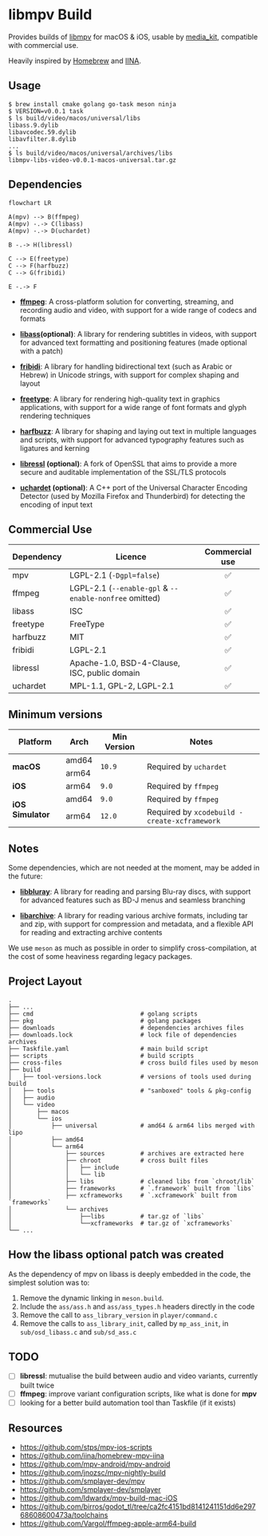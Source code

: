 # libmpv Build

Provides builds of [libmpv](https://github.com/mpv-player/mpv) for macOS & iOS,
usable by [media_kit](https://github.com/alexmercerind/media_kit), compatible
with commercial use.

Heavily inspired by [Homebrew](https://github.com/Homebrew/brew) and
[IINA](https://github.com/iina/iina).

## Usage

```shell
$ brew install cmake golang go-task meson ninja
$ VERSION=v0.0.1 task
$ ls build/video/macos/universal/libs
libass.9.dylib
libavcodec.59.dylib
libavfilter.8.dylib
...
$ ls build/video/macos/universal/archives/libs
libmpv-libs-video-v0.0.1-macos-universal.tar.gz
```

## Dependencies

```mermaid
flowchart LR

A(mpv) --> B(ffmpeg)
A(mpv) -.-> C(libass)
A(mpv) -.-> D(uchardet)

B -.-> H(libressl)

C --> E(freetype)
C --> F(harfbuzz)
C --> G(fribidi)

E -.-> F
```

- [**ffmpeg**](https://ffmpeg.org): A cross-platform solution for converting,
  streaming, and recording audio and video, with support for a wide range of
  codecs and formats

- **[libass](https://github.com/libass/libass)(optional)**: A library for rendering
  subtitles in videos, with support for advanced text formatting and positioning
  features (made optional with a patch)

- [**fribidi**](https://github.com/fribidi/fribidi): A library for handling
  bidirectional text (such as Arabic or Hebrew) in Unicode strings, with support
  for complex shaping and layout

- [**freetype**](https://sourceforge.net/projects/freetype/): A library for
  rendering high-quality text in graphics applications, with support for a wide
  range of font formats and glyph rendering techniques

- [**harfbuzz**](https://github.com/harfbuzz/harfbuzz): A library for shaping
  and laying out text in multiple languages and scripts, with support for
  advanced typography features such as ligatures and kerning

- **[libressl](https://www.libressl.org/) (optional)**: A fork of OpenSSL that
  aims to provide a more secure and auditable implementation of the SSL/TLS
  protocols

- **[uchardet](https://www.freedesktop.org/wiki/Software/uchardet/)
  (optional)**: A C++ port of the Universal Character Encoding Detector (used by Mozilla Firefox and Thunderbird) for detecting the encoding of input text

## Commercial Use

| Dependency | Licence                                                | Commercial use |
| ---------- | ------------------------------------------------------ | :------------: |
| mpv        | LGPL-2.1 (`-Dgpl=false`)                               |       ✅       |
| ffmpeg     | LGPL-2.1 (`--enable-gpl` & `--enable-nonfree` omitted) |       ✅       |
| libass     | ISC                                                    |       ✅       |
| freetype   | FreeType                                               |       ✅       |
| harfbuzz   | MIT                                                    |       ✅       |
| fribidi    | LGPL-2.1                                               |       ✅       |
| libressl   | Apache-1.0, BSD-4-Clause, ISC, public domain           |       ✅       |
| uchardet   | MPL-1.1, GPL-2, LGPL-2.1                               |       ✅       |

## Minimum versions

<table>
  <thead>
    <tr>
      <th>Platform</th>
      <th>Arch</th>
      <th>Min Version</th>
      <th>Notes</th>
    </tr>
  </thead>
  <tbody>
    <tr>
      <td rowspan="2"><strong>macOS</strong></td>
      <td>amd64</td>
      <td rowspan="2"><code>10.9</code></td>
      <td rowspan="2">Required by <code>uchardet</code></td>
    </tr>
    <tr>
      <td>arm64</td>
    </tr>
    <tr>
      <td><strong>iOS</strong></td>
      <td>arm64</td>
      <td><code>9.0</code></td>
      <td>Required by <code>ffmpeg</code></td>
    </tr>
    <tr>
      <td rowspan="2"><strong>iOS Simulator</strong></td>
      <td>amd64</td>
      <td><code>9.0</code></td>
      <td>Required by <code>ffmpeg</code></td>
    </tr>
    <tr>
      <td>arm64</td>
      <td><code>12.0</code></td>
      <td>Required by <code>xcodebuild -create-xcframework</code></td>
    </tr>
  </tbody>
</table>

## Notes

Some dependencies, which are not needed at the moment, may be added in the
future:

- [**libbluray**](https://code.videolan.org/videolan/libbluray): A library for
  reading and parsing Blu-ray discs, with support for advanced features such as
  BD-J menus and seamless branching

- [**libarchive**](https://github.com/libarchive/libarchive): A library for
  reading various archive formats, including tar and zip, with support for
  compression and metadata, and a flexible API for reading and extracting
  archive contents

We use `meson` as much as possible in order to simplify cross-compilation, at
the cost of some heaviness regarding legacy packages.

## Project Layout

```
.
├── ...
├── cmd                              # golang scripts
├── pkg                              # golang packages
├── downloads                        # dependencies archives files
├── downloads.lock                   # lock file of dependencies archives
├── Taskfile.yaml                    # main build script
├── scripts                          # build scripts
├── cross-files                      # cross build files used by meson
├── build
│   ├── tool-versions.lock           # versions of tools used during build
│   ├── tools                        # "sanboxed" tools & pkg-config
│   ├── audio
│   └── video
│       ├── macos
│       └── ios
│           ├── universal            # amd64 & arm64 libs merged with lipo
│           ├── amd64
│           └── arm64
│               ├── sources          # archives are extracted here
│               ├── chroot           # cross built files
│               │   ├── include
│               │   └── lib
│               ├── libs             # cleaned libs from `chroot/lib`
│               ├── frameworks       # `.framework` built from `libs`
│               ├── xcframeworks     # `.xcframework` built from `frameworks`
│               └── archives
│                   ├──libs          # tar.gz of `libs`
│                   └──xcframeworks  # tar.gz of `xcframeworks`
└── ...
```

## How the libass optional patch was created

As the dependency of mpv on libass is deeply embedded in the code, the simplest
solution was to:

1. Remove the dynamic linking in `meson.build`.
2. Include the `ass/ass.h` and `ass/ass_types.h` headers directly in the code
3. Remove the call to `ass_library_version` in `player/command.c`
4. Remove the calls to `ass_library_init`, called by `mp_ass_init`, in
   `sub/osd_libass.c` and `sub/sd_ass.c`

## TODO

- [ ] **libressl**: mutualise the build between audio and video variants,
      currently built twice
- [ ] **ffmpeg**: improve variant configuration scripts, like what is done for
      **mpv**
- [ ] looking for a better build automation tool than Taskfile (if it exists)

## Resources

- https://github.com/stps/mpv-ios-scripts
- https://github.com/iina/homebrew-mpv-iina
- https://github.com/mpv-android/mpv-android
- https://github.com/jnozsc/mpv-nightly-build
- https://github.com/smplayer-dev/mpv
- https://github.com/smplayer-dev/smplayer
- https://github.com/ldwardx/mpv-build-mac-iOS
- https://github.com/birros/godot_tl/tree/ca2fc4151bd8141241151dd6e29768608600473a/toolchains
- https://github.com/Vargol/ffmpeg-apple-arm64-build
